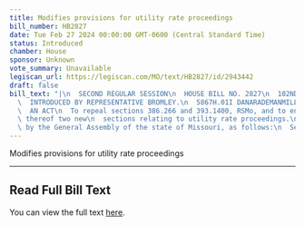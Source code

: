 ```yaml
---
title: Modifies provisions for utility rate proceedings
bill_number: HB2827
date: Tue Feb 27 2024 00:00:00 GMT-0600 (Central Standard Time)
status: Introduced
chamber: House
sponsor: Unknown
vote_summary: Unavailable
legiscan_url: https://legiscan.com/MO/text/HB2827/id/2943442
draft: false
bill_text: "|\n  SECOND REGULAR SESSION\n  HOUSE BILL NO. 2827\n  102ND GENERAL ASSEMBLY\n\
  \  INTRODUCED BY REPRESENTATIVE BROMLEY.\n  5867H.01I DANARADEMANMILLER,ChiefClerk\n\
  \  AN ACT\n  To repeal sections 386.266 and 393.1400, RSMo, and to enact in lieu\
  \ thereof two new\n  sections relating to utility rate proceedings.\n  Be it enacted\
  \ by the General Assembly of the state of Missouri, as follows:\n  SectionA. Sections386.266and393.1400,RSMo,arerepealedandtwonewsections"
---
```

Modifies provisions for utility rate proceedings

---

## Read Full Bill Text

You can view the full text [here](https://legiscan.com/MO/text/HB2827/id/2943442).
